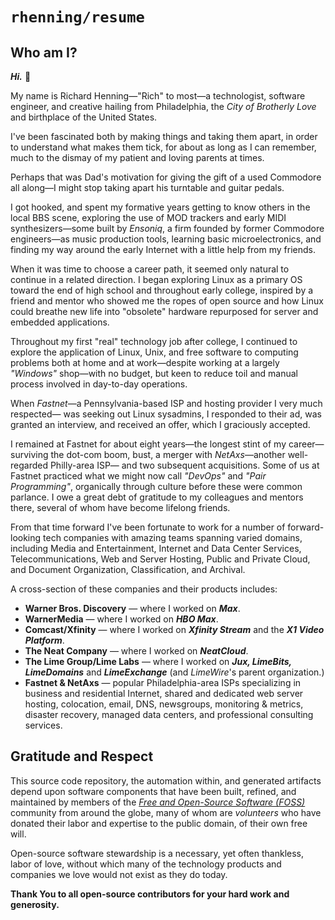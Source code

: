 # `rhenning/resume`

## Who am I?

_**Hi.**_ :wave:

My name is Richard Henning—"Rich" to most—a technologist, software engineer,
and creative hailing from Philadelphia, the _City of Brotherly Love_ and birthplace of
the United States.

I've been fascinated both by making things and taking them apart, in order to
understand what makes them tick, for about as long as I can remember, much to
the dismay of my patient and loving parents at times.

Perhaps that was Dad's motivation for giving the gift of a used Commodore all
along—I might stop taking apart his turntable and guitar pedals.

I got hooked, and spent my formative years getting to know others in the local
BBS scene, exploring the use of MOD trackers and early MIDI synthesizers—some
built by _Ensoniq_, a firm founded by former Commodore engineers—as music
production tools, learning basic microelectronics, and finding my way around the
early Internet with a little help from my friends.

When it was time to choose a career path, it seemed only natural to continue in a
related direction. I began exploring Linux as a primary OS toward the end of high
school and throughout early college, inspired by a friend and mentor who showed
me the ropes of open source and how Linux could breathe new life into "obsolete"
hardware repurposed for server and embedded applications.

Throughout my first "real" technology job after college, I continued to explore the
application of Linux, Unix, and free software to computing problems both at home
and at work—despite working at a largely _"Windows"_ shop—with no budget, but keen
to reduce toil and manual process involved in day-to-day operations.

When _Fastnet_—a Pennsylvania-based ISP and hosting provider I very much respected—
was seeking out Linux sysadmins, I responded to their ad, was granted an interview,
and received an offer, which I graciously accepted.

I remained at Fastnet for about eight years—the longest stint of my career—surviving
the dot-com boom, bust, a merger with _NetAxs_—another well-regarded Philly-area ISP—
and two subsequent acquisitions. Some of us at Fastnet practiced what we might now
call _"DevOps"_ and _"Pair Programming"_, organically through culture before these were
common parlance. I owe a great debt of gratitude to my colleagues and mentors
there, several of whom have become lifelong friends.

From that time forward I've been fortunate to work for a number of forward-looking
tech companies with amazing teams spanning varied domains, including Media and
Entertainment, Internet and Data Center Services, Telecommunications, Web and
Server Hosting, Public and Private Cloud, and Document Organization, Classification,
and Archival.

A cross-section of these companies and their products includes:

* **Warner Bros. Discovery** — where I worked on _**Max**_.
* **WarnerMedia** — where I worked on _**HBO Max**_.
* **Comcast/Xfinity** — where I worked on _**Xfinity Stream**_ and the _**X1 Video Platform**_.
* **The Neat Company** — where I worked on _**NeatCloud**_.
* **The Lime Group/Lime Labs** — where I worked on _**Jux, LimeBits, LimeDomains**_
  and _**LimeExchange**_ (and _LimeWire_'s parent organization.)
* **Fastnet & NetAxs** — popular Philadelphia-area ISPs specializing in business and
  residential Internet, shared and dedicated web server hosting, colocation, email,
  DNS, newsgroups, monitoring & metrics, disaster recovery, managed data centers,
  and professional consulting services.

## Gratitude and Respect

This source code repository, the automation within, and generated artifacts depend
upon software components that have been built, refined, and maintained by members
of the [_Free and Open-Source Software (FOSS)_][FOSS] community from around the
globe, many of whom are _volunteers_ who have donated their labor and expertise
to the public domain, of their own free will.

Open-source software stewardship is a necessary, yet often thankless, labor of
love, without which many of the technology products and companies we love would
not exist as they do today.

**Thank You to all open-source contributors for your hard work and generosity.**

[FOSS]: https://en.wikipedia.org/wiki/Free_and_open-source_software
